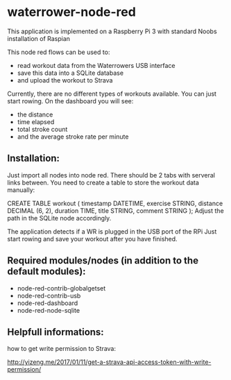# waterrower-node-red

This application is implemented on a Raspberry Pi 3 with standard Noobs installation of Raspian

This node red flows can be used to: 
- read workout data from the Waterrowers USB interface
- save this data into a SQLite database
- and upload the workout to Strava 

Currently, there are no different types of workouts available. You can just start rowing.
On the dashboard you will see: 
- the distance
- time elapsed 
- total stroke count 
- and the average stroke rate per minute

## Installation:
Just import all nodes into node red. There should be 2 tabs with serveral links between.
You need to create a table to store the workout data manually:

CREATE TABLE workout (
    timestamp DATETIME,
    exercise  STRING,
    distance  DECIMAL (6, 2),
    duration  TIME,
    title     STRING,
    comment   STRING
);
Adjust the path in the SQLite node accordingly.

The application detects if a WR is plugged in the USB port of the RPi
Just start rowing and save your workout after you have finished.


## Required modules/nodes (in addition to the default modules):
- node-red-contrib-globalgetset
- node-red-contrib-usb
- node-red-dashboard
- node-red-node-sqlite

## Helpfull informations:

how to get write permission to Strava:

http://yizeng.me/2017/01/11/get-a-strava-api-access-token-with-write-permission/
